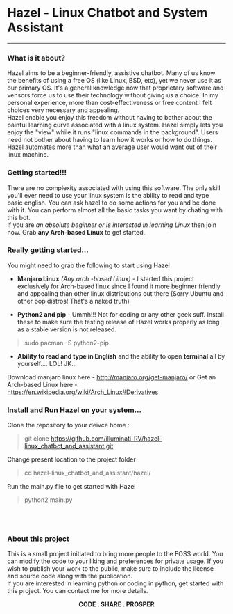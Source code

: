 # Hazel - Linux Chatbot and System Assistant
<hr>

### What is it about?
Hazel aims to be a beginner-friendly, assistive chatbot. Many of us know the benefits of using a free OS (like Linux, BSD, etc), yet we never use it as our primary OS. It's a general knowledge now that proprietary software and vensors force us to use their technology without giving us a choice. In my personal experience, more than cost-effectiveness or free content I felt choices very necessary and appealing. <br/>Hazel enable you enjoy this freedom without having to bother about the painful learning curve associated with a linux system. Hazel simply lets you enjoy the "view" while it runs "linux commands in the background". Users need not bother about having to learn how it works or how to do things. Hazel automates more than what an average user would want out of their linux machine.

### Getting started!!!
There are no complexity associated with using this software. The only skill you'll ever need to use your linux system is the ability to read and type basic english. You can ask hazel to do some actions for you and be done with it. You can perform almost all the basic tasks you want by chating with this bot.<br>If you are *an absolute beginner *or* is interested in learning Linux* then join now. Grab **any Arch-based Linux** to get started.

### Really getting started...
You might need to grab the following to start using Hazel<br>
* **Manjaro Linux** *(Any arch -based Linux)* - I started this project exclusively for Arch-based linux since I found it more beginner friendly and appealing than other linux distributions out there (Sorry Ubuntu and other pop distros! That's a naked truth)

* **Python2 and pip** - Ummh!!! Not for coding or any other geek suff. Install these to make sure the testing release of Hazel works properly as long as a stable version is not released. 
 
 > sudo pacman -S python2-pip  
* **Ability to read and type in English** and the ability to open  **terminal** all by yourself.... LOL! JK...



Download manjaro linux here - http://manjaro.org/get-manjaro/
or
Get an Arch-based Linux here - https://en.wikipedia.org/wiki/Arch_Linux#Derivatives

### Install and Run Hazel on your system...

Clone the repository to your deivce home :
> git clone https://github.com/illuminati-RV/hazel-linux_chatbot_and_assistant.git <br>

Change present location to the project folder<br>
> cd hazel-linux_chatbot_and_assistant/hazel/ <br>

Run the main.py file to get started with Hazel
> python2 main.py


<br><br>
### About this project
This is a small project initiated to bring more people to the FOSS world. You can modify the code to your liking and preferences for private usage. If you wish to publish your work to the public, make sure to include the license and source code along with the publication.<br>If you are interested in learning python or coding in python, get started with this project. You can contact me for more details.<br><center> **CODE . SHARE . PROSPER** </center>
